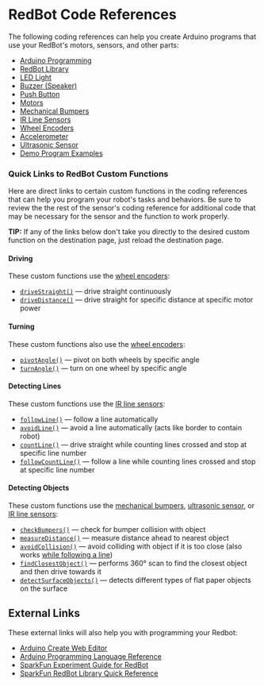 # RedBot Code References

The following coding references can help you create Arduino programs that use your RedBot's motors, sensors, and other parts:

* [Arduino Programming](arduino-programming.md)
* [RedBot Library](redbot-library.md)
* [LED Light](led-light.md)
* [Buzzer \(Speaker\)](buzzer-speaker.md)
* [Push Button](push-button.md)
* [Motors](motors.md)
* [Mechanical Bumpers](mechanical-bumpers.md)
* [IR Line Sensors](ir-line-sensors.md)
* [Wheel Encoders](wheel-encoders.md)
* [Accelerometer](accelerometer.md)
* [Ultrasonic Sensor](ultrasonic-sensor.md)
* [Demo Program Examples](https://github.com/cxd/robotics-project/tree/fbb39c73504934f9ec46bf26d114575f1e749e00/redbot-code-references/demo-program-examples.md)

### Quick Links to RedBot Custom Functions

Here are direct links to certain custom functions in the coding references that can help you program your robot's tasks and behaviors. Be sure to review the the rest of the sensor's coding reference for additional code that may be necessary for the sensor and the function to work properly.

**TIP:** If any of the links below don't take you directly to the desired custom function on the destination page, just reload the destination page.

#### Driving

These custom functions use the [wheel encoders](wheel-encoders.md):

* [`driveStraight()`](wheel-encoders.md#drive-straight-continuously) — drive straight continuously
* [`driveDistance()`](wheel-encoders.md#drive-straight-for-specific-distance) — drive straight for specific distance at specific motor power

#### Turning

These custom functions also use the [wheel encoders](wheel-encoders.md):

* [`pivotAngle()`](wheel-encoders.md#pivot-both-wheels-by-specific-angle) — pivot on both wheels by specific angle
* [`turnAngle()`](wheel-encoders.md#turn-on-one-wheel-by-specific-angle) — turn on one wheel by specific angle

#### Detecting Lines

These custom functions use the [IR line sensors](ir-line-sensors.md):

* [`followLine()`](ir-line-sensors.md#follow-line-automatically) — follow a line automatically
* [`avoidLine()`](ir-line-sensors.md#avoid-line-automatically) — avoid a line automatically \(acts like border to contain robot\)
* [`countLine()`](ir-line-sensors.md#count-lines-and-stop-at-target-number) — drive straight while counting lines crossed and stop at specific line number
* [`followCountLine()`](ir-line-sensors.md#follow-line-while-counting-lines-crossed) — follow a line while counting lines crossed and stop at specific line number

#### Detecting Objects

These custom functions use the [mechanical bumpers](mechanical-bumpers.md), [ultrasonic sensor](ultrasonic-sensor.md), or [IR line sensors](ir-line-sensors.md):

* [`checkBumpers()`](mechanical-bumpers.md#check-bumpers-for-collisions) — check for bumper collision with object
* [`measureDistance()`](ultrasonic-sensor.md#measure-distance-to-object) — measure distance ahead to nearest object
* [`avoidCollision()`](ultrasonic-sensor.md#avoid-collisions) — avoid colliding with object if it is too close \(also works [while following a line](ultrasonic-sensor.md#avoid-collisions-while-following-line)\)
* [`findClosestObject()`](ultrasonic-sensor.md#find-closest-object) — performs 360° scan to find the closest object and then drive towards it
* [`detectSurfaceObjects()`](ir-line-sensors.md#detect-flat-objects-on-surface) — detects different types of flat paper objects on the surface

## External Links

These external links will also help you with programming your Redbot:

* [Arduino Create Web Editor](https://create.arduino.cc/editor/)
* [Arduino Programming Language Reference](https://www.arduino.cc/reference/en/)
* [SparkFun Experiment Guide for RedBot](https://learn.sparkfun.com/tutorials/experiment-guide-for-redbot-with-shadow-chassis/)
* [SparkFun RedBot Library Quick Reference](https://learn.sparkfun.com/tutorials/experiment-guide-for-redbot-with-shadow-chassis/redbot-library-quick-reference)

